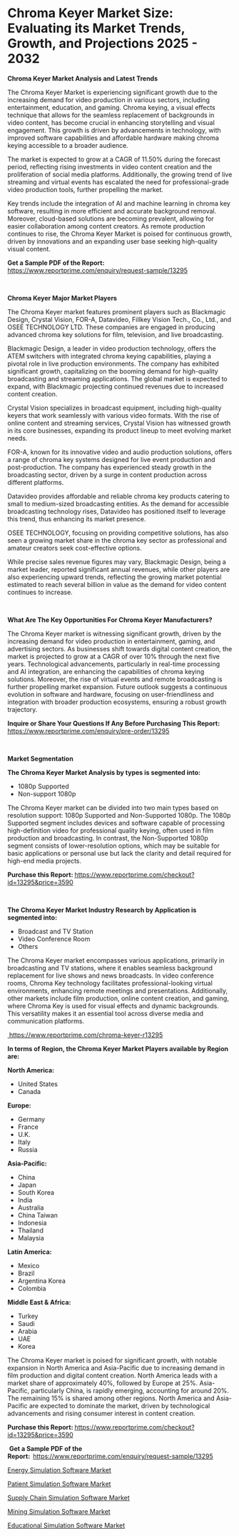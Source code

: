 <p><h1>Chroma Keyer Market Size: Evaluating its Market Trends, Growth, and Projections 2025 - 2032</h1></p><p><strong>Chroma Keyer Market Analysis and Latest Trends</strong></p>
<p><p>The Chroma Keyer Market is experiencing significant growth due to the increasing demand for video production in various sectors, including entertainment, education, and gaming. Chroma keying, a visual effects technique that allows for the seamless replacement of backgrounds in video content, has become crucial in enhancing storytelling and visual engagement. This growth is driven by advancements in technology, with improved software capabilities and affordable hardware making chroma keying accessible to a broader audience.</p><p>The market is expected to grow at a CAGR of 11.50% during the forecast period, reflecting rising investments in video content creation and the proliferation of social media platforms. Additionally, the growing trend of live streaming and virtual events has escalated the need for professional-grade video production tools, further propelling the market.</p><p>Key trends include the integration of AI and machine learning in chroma key software, resulting in more efficient and accurate background removal. Moreover, cloud-based solutions are becoming prevalent, allowing for easier collaboration among content creators. As remote production continues to rise, the Chroma Keyer Market is poised for continuous growth, driven by innovations and an expanding user base seeking high-quality visual content.</p></p>
<p><strong>Get a Sample PDF of the Report:&nbsp;</strong> <a href="https://www.reportprime.com/enquiry/request-sample/13295?utm_campaign=2010&utm_medium=2&utm_source=Github&utm_content=ia&utm_term=20032025&utm_id=chroma-keyer">https://www.reportprime.com/enquiry/request-sample/13295</a></p>
<p>&nbsp;</p>
<p><strong>Chroma Keyer Major Market Players</strong></p>
<p><p>The Chroma Keyer market features prominent players such as Blackmagic Design, Crystal Vision, FOR-A, Datavideo, Fillkey Vision Tech., Co., Ltd., and OSEE TECHNOLOGY LTD. These companies are engaged in producing advanced chroma key solutions for film, television, and live broadcasting.</p><p>Blackmagic Design, a leader in video production technology, offers the ATEM switchers with integrated chroma keying capabilities, playing a pivotal role in live production environments. The company has exhibited significant growth, capitalizing on the booming demand for high-quality broadcasting and streaming applications. The global market is expected to expand, with Blackmagic projecting continued revenues due to increased content creation.</p><p>Crystal Vision specializes in broadcast equipment, including high-quality keyers that work seamlessly with various video formats. With the rise of online content and streaming services, Crystal Vision has witnessed growth in its core businesses, expanding its product lineup to meet evolving market needs.</p><p>FOR-A, known for its innovative video and audio production solutions, offers a range of chroma key systems designed for live event production and post-production. The company has experienced steady growth in the broadcasting sector, driven by a surge in content production across different platforms.</p><p>Datavideo provides affordable and reliable chroma key products catering to small to medium-sized broadcasting entities. As the demand for accessible broadcasting technology rises, Datavideo has positioned itself to leverage this trend, thus enhancing its market presence.</p><p>OSEE TECHNOLOGY, focusing on providing competitive solutions, has also seen a growing market share in the chroma key sector as professional and amateur creators seek cost-effective options.</p><p>While precise sales revenue figures may vary, Blackmagic Design, being a market leader, reported significant annual revenues, while other players are also experiencing upward trends, reflecting the growing market potential estimated to reach several billion in value as the demand for video content continues to increase.</p></p>
<p>&nbsp;</p>
<p><strong>What Are The Key Opportunities For Chroma Keyer Manufacturers?</strong></p>
<p><p>The Chroma Keyer market is witnessing significant growth, driven by the increasing demand for video production in entertainment, gaming, and advertising sectors. As businesses shift towards digital content creation, the market is projected to grow at a CAGR of over 10% through the next five years. Technological advancements, particularly in real-time processing and AI integration, are enhancing the capabilities of chroma keying solutions. Moreover, the rise of virtual events and remote broadcasting is further propelling market expansion. Future outlook suggests a continuous evolution in software and hardware, focusing on user-friendliness and integration with broader production ecosystems, ensuring a robust growth trajectory.</p></p>
<p><strong>Inquire or Share Your Questions If Any Before Purchasing This Report:</strong> <a href="https://www.reportprime.com/enquiry/pre-order/13295?utm_campaign=2010&utm_medium=2&utm_source=Github&utm_content=ia&utm_term=20032025&utm_id=chroma-keyer">https://www.reportprime.com/enquiry/pre-order/13295</a></p>
<p>&nbsp;</p>
<p><strong>Market Segmentation</strong></p>
<p><strong>The Chroma Keyer Market Analysis by types is segmented into:</strong></p>
<p><ul><li>1080p Supported</li><li>Non-support 1080p</li></ul></p>
<p><p>The Chroma Keyer market can be divided into two main types based on resolution support: 1080p Supported and Non-Supported 1080p. The 1080p Supported segment includes devices and software capable of processing high-definition video for professional quality keying, often used in film production and broadcasting. In contrast, the Non-Supported 1080p segment consists of lower-resolution options, which may be suitable for basic applications or personal use but lack the clarity and detail required for high-end media projects.</p></p>
<p><strong>Purchase this Report:&nbsp;</strong><a href="https://www.reportprime.com/checkout?id=13295&price=3590&utm_campaign=2010&utm_medium=2&utm_source=Github&utm_content=ia&utm_term=20032025&utm_id=chroma-keyer">https://www.reportprime.com/checkout?id=13295&price=3590</a></p>
<p>&nbsp;</p>
<p><strong>The Chroma Keyer Market Industry Research by Application is segmented into:</strong></p>
<p><ul><li>Broadcast and TV Station</li><li>Video Conference Room</li><li>Others</li></ul></p>
<p><p>The Chroma Keyer market encompasses various applications, primarily in broadcasting and TV stations, where it enables seamless background replacement for live shows and news broadcasts. In video conference rooms, Chroma Key technology facilitates professional-looking virtual environments, enhancing remote meetings and presentations. Additionally, other markets include film production, online content creation, and gaming, where Chroma Key is used for visual effects and dynamic backgrounds. This versatility makes it an essential tool across diverse media and communication platforms.</p></p>
<p><a href="https://www.reportprime.com/chroma-keyer-r13295?utm_campaign=2010&utm_medium=2&utm_source=Github&utm_content=ia&utm_term=20032025&utm_id=chroma-keyer">&nbsp;https://www.reportprime.com/chroma-keyer-r13295</a></p>
<p><strong>In terms of Region, the Chroma Keyer Market Players available by Region are:</strong></p>
<p>
    <p> <strong> North America: </strong>
        <ul>
            <li>United States</li>
            <li>Canada</li>
        </ul>
        </p> 
    <p> <strong> Europe: </strong>
        <ul>
            <li>Germany</li>
            <li>France</li>
            <li>U.K.</li>
            <li>Italy</li>
            <li>Russia</li>
        </ul>
        </p> 
    <p> <strong> Asia-Pacific: </strong>
        <ul>
            <li>China</li>
            <li>Japan</li>
            <li>South Korea</li>
            <li>India</li>
            <li>Australia</li>
            <li>China Taiwan</li>
            <li>Indonesia</li>
            <li>Thailand</li>
            <li>Malaysia</li>
        </ul>
        </p> 
    <p> <strong> Latin America: </strong>
        <ul>
            <li>Mexico</li>
            <li>Brazil</li>
            <li>Argentina Korea</li>
            <li>Colombia</li>
        </ul>
        </p> 
    <p> <strong> Middle East & Africa: </strong>
        <ul>
            <li>Turkey</li>
            <li>Saudi</li>
            <li>Arabia</li>
            <li>UAE</li>
            <li>Korea</li>
        </ul>
    </p>
    </p>
<p><p>The Chroma Keyer market is poised for significant growth, with notable expansion in North America and Asia-Pacific due to increasing demand in film production and digital content creation. North America leads with a market share of approximately 40%, followed by Europe at 25%. Asia-Pacific, particularly China, is rapidly emerging, accounting for around 20%. The remaining 15% is shared among other regions. North America and Asia-Pacific are expected to dominate the market, driven by technological advancements and rising consumer interest in content creation.</p></p>
<p><strong>Purchase this Report: </strong><a href="https://www.reportprime.com/checkout?id=13295&price=3590&utm_campaign=2010&utm_medium=2&utm_source=Github&utm_content=ia&utm_term=20032025&utm_id=chroma-keyer">https://www.reportprime.com/checkout?id=13295&price=3590</a></p>
<p>&nbsp;<strong>Get a Sample PDF of the Report:&nbsp;&nbsp;</strong><a href="https://www.reportprime.com/enquiry/request-sample/13295?utm_campaign=2010&utm_medium=2&utm_source=Github&utm_content=ia&utm_term=20032025&utm_id=chroma-keyer">https://www.reportprime.com/enquiry/request-sample/13295</a></p>
<p><strong></strong></p>
<p><p><a href="https://github.com/diosohusch6x/Market-Research-Report-List-1/blob/main/energy-simulation-software-market.md?utm_campaign=2010&utm_medium=2&utm_source=Github&utm_content=ia&utm_term=20032025&utm_id=chroma-keyer">Energy Simulation Software Market</a></p><p><a href="https://github.com/oduorsarath9/Market-Research-Report-List-1/blob/main/patient-simulation-software-market.md?utm_campaign=2010&utm_medium=2&utm_source=Github&utm_content=ia&utm_term=20032025&utm_id=chroma-keyer">Patient Simulation Software Market</a></p><p><a href="https://github.com/camacrokesw2/Market-Research-Report-List-1/blob/main/supply-chain-simulation-software-market.md?utm_campaign=2010&utm_medium=2&utm_source=Github&utm_content=ia&utm_term=20032025&utm_id=chroma-keyer">Supply Chain Simulation Software Market</a></p><p><a href="https://github.com/BryceTownsendr/Market-Research-Report-List-7/blob/main/mining-simulation-software-market.md?utm_campaign=2010&utm_medium=2&utm_source=Github&utm_content=ia&utm_term=20032025&utm_id=chroma-keyer">Mining Simulation Software Market</a></p><p><a href="https://github.com/beberjuban9a/Market-Research-Report-List-1/blob/main/educational-simulation-software-market.md?utm_campaign=2010&utm_medium=2&utm_source=Github&utm_content=ia&utm_term=20032025&utm_id=chroma-keyer">Educational Simulation Software Market</a></p></p>